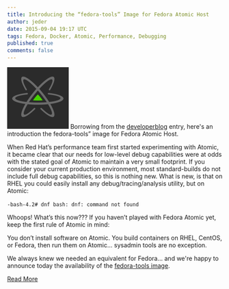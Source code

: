 ```yaml
---
title: Introducing the “fedora-tools” Image for Fedora Atomic Host
author: jeder
date: 2015-09-04 19:17 UTC
tags: Fedora, Docker, Atomic, Performance, Debugging
published: true
comments: false
---
```


![Project Atomic logo](/images/blog/atomic.png) Borrowing from the [developerblog](http://developerblog.redhat.com/2015/03/11/introducing-the-rhel-container-for-rhel-atomic-host/) entry, here's an introduction the fedora-tools” image for Fedora Atomic Host.

When Red Hat’s performance team first started experimenting with Atomic, it became clear that our needs for low-level debug capabilities were at odds with the stated goal of Atomic to maintain a very small footprint.  If you consider your current production environment, most standard-builds do not include full debug capabilities, so this is nothing new.  What is new, is that on RHEL you could easily install any debug/tracing/analysis utility, but on Atomic:

`
-bash-4.2# dnf
bash: dnf: command not found
`

Whoops!  What’s this now???  If you haven’t played with Fedora Atomic yet, keep the first rule of Atomic in mind:

You don’t install software on Atomic.  You build containers on RHEL, CentOS, or Fedora, then run them on Atomic... sysadmin tools are no exception.

We always knew we needed an equivalent for Fedora... and we're happy to announce today the availability of the [fedora-tools image](https://hub.docker.com/r/fedora/tools/).

[Read More](http://www.projectatomic.io/blog/2015/09/introducing-the-fedora-tools-image-for-fedora-atomic-host/)
